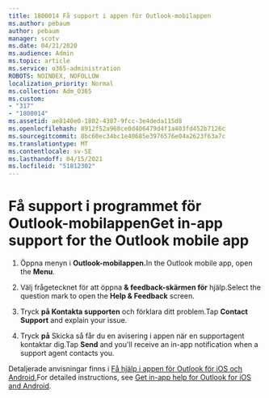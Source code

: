 ```yaml
---
title: 1800014 Få support i appen för Outlook-mobilappen
ms.author: pebaum
author: pebaum
manager: scotv
ms.date: 04/21/2020
ms.audience: Admin
ms.topic: article
ms.service: o365-administration
ROBOTS: NOINDEX, NOFOLLOW
localization_priority: Normal
ms.collection: Adm_O365
ms.custom:
- "317"
- "1800014"
ms.assetid: ae8140e0-1802-4387-9fcc-3e4deda115d8
ms.openlocfilehash: 8912f52a968ce0d406479d4f1a403fd452b7126c
ms.sourcegitcommit: 8bc60ec34bc1e40685e3976576e04a2623f63a7c
ms.translationtype: MT
ms.contentlocale: sv-SE
ms.lasthandoff: 04/15/2021
ms.locfileid: "51812302"
---
```

# <a name="get-in-app-support-for-the-outlook-mobile-app"></a><span data-ttu-id="a9d18-102">Få support i programmet för Outlook-mobilappen</span><span class="sxs-lookup"><span data-stu-id="a9d18-102">Get in-app support for the Outlook mobile app</span></span>

1. <span data-ttu-id="a9d18-103">Öppna menyn i **Outlook-mobilappen.**</span><span class="sxs-lookup"><span data-stu-id="a9d18-103">In the Outlook mobile app, open the **Menu**.</span></span>

2. <span data-ttu-id="a9d18-104">Välj frågetecknet för att öppna **&amp; feedback-skärmen för** hjälp.</span><span class="sxs-lookup"><span data-stu-id="a9d18-104">Select the question mark to open the **Help &amp; Feedback** screen.</span></span>

3. <span data-ttu-id="a9d18-105">Tryck **på Kontakta supporten** och förklara ditt problem.</span><span class="sxs-lookup"><span data-stu-id="a9d18-105">Tap **Contact Support** and explain your issue.</span></span>

4. <span data-ttu-id="a9d18-106">Tryck **på** Skicka så får du en avisering i appen när en supportagent kontaktar dig.</span><span class="sxs-lookup"><span data-stu-id="a9d18-106">Tap **Send** and you'll receive an in-app notification when a support agent contacts you.</span></span>

<span data-ttu-id="a9d18-107">Detaljerade anvisningar finns i [Få hjälp i appen för Outlook för iOS och Android.](https://support.office.com/article/218a22d1-9fa5-4889-b689-de1c63493243.aspx#ID0EAABAAA=Contact_Support)</span><span class="sxs-lookup"><span data-stu-id="a9d18-107">For detailed instructions, see [Get in-app help for Outlook for iOS and Android](https://support.office.com/article/218a22d1-9fa5-4889-b689-de1c63493243.aspx#ID0EAABAAA=Contact_Support).</span></span>
